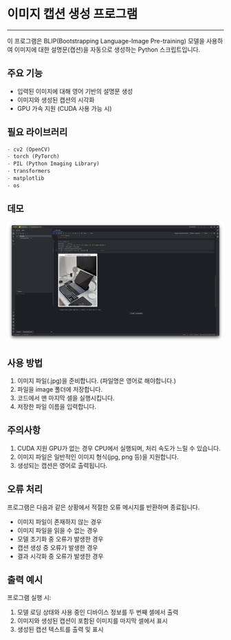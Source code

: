 # 이미지 캡션 생성 프로그램

---

이 프로그램은 BLIP(Bootstrapping Language-Image Pre-training) 모델을 사용하여 이미지에 대한 설명문(캡션)을 자동으로 생성하는 Python 스크립트입니다.

## 주요 기능

- 입력된 이미지에 대해 영어 기반의 설명문 생성
- 이미지와 생성된 캡션의 시각화
- GPU 가속 지원 (CUDA 사용 가능 시)

## 필요 라이브러리

```python
- cv2 (OpenCV)
- torch (PyTorch)
- PIL (Python Imaging Library)
- transformers
- matplotlib
- os
```

## 데모

![demo_image](./demo/image_demo.png)

## 사용 방법

1. 이미지 파일(.jpg)을 준비합니다. (파일명은 영어로 해야합니다.)
2. 파일을 image 폴더에 저장합니다.
3. 코드에서 맨 마지막 셀을 실행시킵니다.
4. 저장한 파일 이름을 입력합니다.

## 주의사항

1. CUDA 지원 GPU가 없는 경우 CPU에서 실행되며, 처리 속도가 느릴 수 있습니다.
2. 이미지 파일은 일반적인 이미지 형식(jpg, png 등)을 지원합니다.
3. 생성되는 캡션은 영어로 출력됩니다.

## 오류 처리

프로그램은 다음과 같은 상황에서 적절한 오류 메시지를 반환하며 종료됩니다.

- 이미지 파일이 존재하지 않는 경우
- 이미지 파일을 읽을 수 없는 경우
- 모델 초기화 중 오류가 발생한 경우
- 캡션 생성 중 오류가 발생한 경우
- 결과 시각화 중 오류가 발생한 경우

## 출력 예시

프로그램 실행 시:

1. 모델 로딩 상태와 사용 중인 디바이스 정보를 두 번째 셀에서 출력
2. 이미지와 생성된 캡션이 포함된 이미지를 마지막 셀에서 표시
3. 생성된 캡션 텍스트를 출력 및 표시
